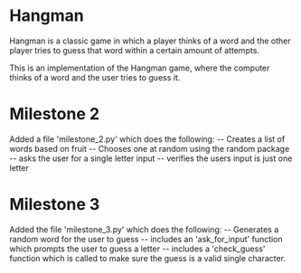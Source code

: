 # Hangman
Hangman is a classic game in which a player thinks of a word and the other player tries to guess that word within a certain amount of attempts.

This is an implementation of the Hangman game, where the computer thinks of a word and the user tries to guess it. 

# Milestone 2

Added a file 'milestone_2.py' which does the following:
    -- Creates a list of words based on fruit
    -- Chooses one at random using the random package
    -- asks the user for a single letter input
    -- verifies the users input is just one letter

# Milestone 3

Added the file 'milestone_3.py' which does the following:
    -- Generates a random word for the user to guess
    -- includes an 'ask_for_input' function which prompts the user to guess a letter
    -- includes a 'check_guess' function which is called to make sure the guess is a valid single character.
